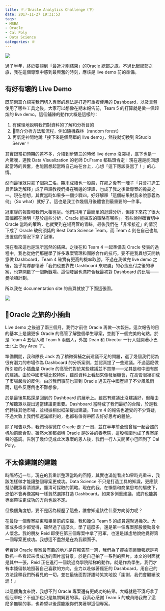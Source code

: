 ```yaml
---
title: ＃／Oracle Analytics Challenge（下）
date: 2017-11-27 19:31:53
tags:
- MSBA
- Oracle
- Cal Poly
- Data Science
categories: ＃
---
```


![](cover.png)

過了半年，終於要談到「最近才剛結束」的Oracle 總部之旅。不過比起總部之旅，我在這個專案中感到最興奮的時刻，應該是 live demo 前的準備。
<!--more-->

## 有好有壞的 Live Demo

既前兩篇介紹完我們切入專案的想法是打造可重複使用的 Dashboard，以及具體使用了哪些工具之後，大家可以想像在期末報告前，Team 5 的打算就是做一個超炫的 live demo。這個鋪陳的動作大概是這樣的：

1. 有條理地說明我們對資料的了解和分析目的
2. 簡介分析方法和流程，例如隨機森林（random forest）
3. 再氣定神閒地說「接下來是個簡單的 live demo」，然後就切換到 RStudio Server！

其實跟當初預期的差不多，介紹到步驟三的時候 live demo 沒突槌，底下也是一片驚嘆，連教 Data Visualization 的老師 Dr.Frame 都點頭肯定！現在還是能回想起當時的興奮，也能回想起當時自己站在台上，心想「這下應該妥當了！」的心情。

然而最後就只拿了個第二名，期末成績也一般般，在那之後有一陣子「只會打造工具但缺乏解釋」成了帶課教授們掛在嘴邊的評語，也成了我之後做專案的擔憂之一。現在想想，其實當時如果多一個步驟四，好好解釋「這個結果對我來說意義為何」（So what）就好了。這也是我工作幾個月後體會到最重要的一件事。

冠軍隊的報告和我們大相徑庭。他們只用了最簡單的迴歸分析，但接下來花了很大篇幅都在說明「基於這些分析，Oracle 能採取的策略有哪些」。有些說得確實切中 Oracle 當時的策略，也就受到在場高管的青睞。最後我們在「非常接近」的情況下成了 Oracle 破例頒獎的 Best Data Science Team，而 Team 4 則在自己也無法置信的情況下拿了冠軍。

現在看來這也是理所當然的結果。之後在和 Team 4 一起準備去 Oracle 發表的過程中，我也從他們那邊學了許多專案管理和團隊合作的技巧。要不是我異想天開執意做 Dashboard，Team 4 確實有更高的機率取勝。不過在我做完 live demo 之後，幾乎每隊都懷著「我們也要靠做 Dashboard 來取勝」的心態應付之後的專案，也算開啟了一個新戰場。這個發展也滿符合我最初對 Dashboard 的比喻——曼哈頓計劃。

所以我在 documentation site 的首頁就放了下面這張圖。

![](Oak_Ridge_Wise_Monkeys.jpg)

## Oracle 之旅的小插曲

Live demo 之後過了兩三個月，我們才前往 Oracle 再做一次報告。這次報告的目的基本上是讓更多 Oracle 的高管了解整個學生專案，並劃下一個完美的句點。於是 Team 4 五個人和 Team 5 兩個人，外加 Dean 和 Director 一行人就開著小巴士北上 Bay Area 了。

準備期間，我和隊長 Jack 為了稍微彌補之前建議不足的問題，選了幾個我們認為很有潛力的市場作為 Dashboard 的分析案例，並認真提了一些建議。不過這麼做所引發的小插曲是 Oracle 的高管們對於某些建議並不買單——尤其是和中國有關的建議。由於中國市場比較特殊，雖然資料上看起來像發展機會，在高管眼裡卻成了市場嚴峻的反例。由於我們事前也查到 Oracle 過去在中國歷經了不少風風雨雨，這些反應倒也不難想像。

於是最後焦點還是回到的 Dashboard 的展示上。雖然有建議比沒建議好，但藉由了解聽眾以提出適當建議更重要。Dashboard 當時成了我們最好的台階，於是我們轉往其他市場，並根據相似框架提出建議。Team 4 的報告也遭受的不少質疑，不過大致上我們都還滿順利的，也都有值得帶回去好好思考的體驗。

除了報告以外，我們也稍微在 Oracle 走了一圈，並在半年前全班曾經一起合照的帆船前面合影。雖然大家都戲稱 Oracle 是矽谷的養老院，這股氛圍也成了專案尾聲的基調。告別了幾位促成此次專案的恩人後，我們一行人又開著小巴回到了 Cal Poly。

## 不太像建議的建議

時隔將近一年，現在的我重新整理當時的回憶，其實也滿能看出如果時光重來，我該怎樣做才能讓整個專案更成功。Data Science 不只是打造工具的知識，更應該幫助觀眾看清資訊，釐清可採取的策略。現在的我，在懶惰和商業思考的驅使下，恐怕不會再像當時一樣貿然選擇打造 Dashboard。如果多側重建議，或許也能將專案帶往更成功的方向也說不定。

但換個角度想，要不是因為經歷了這些，誰會知道該往什麼方向努力呢？

在最後一個專案結束和畢業前的空擋，我和幾位 Team 5 的成員還聚過幾次。大家或多或少都覺得，雖然過了這麼久，學了這麼多，還是第一個專案那股傻勁最令人懷念。我的朋友 Reid 即使在第三個專案中拿了冠軍，也還是謙虛地說他覺得第一個專案更成功。我想這不盡然是在為我顧面子。

老實說 Oracle 專案最有趣的地方是在報告前一週，我們為了揶揄商業簡報總是喜歡抓一些看起來很成功的圖片當背景，於是自己拍了一系列的照片。本文的封面就是其中一張，Reid 正在進行一個跳過商學院階梯的動作。就是作為學生，我們才有本錢偏執地照著自己喜歡的方向，全力以赴做著瘋狂的 Dashboard，用自己的方法詮釋我們所看見的一切，並在最後面對評語時笑笑地說「謝謝，我們會繼續改進！」

以這個角度來說，我想不到 Oracle 專案還有更成功的結果。大概就是不湊巧拿了個冠軍吧？不過那也只是無關緊要的事。我真心感謝 Team 5 的成員陪我做了這麼多無聊的事，也希望以後還能跟你們笑著聊這個專案。

